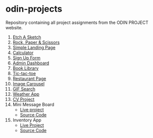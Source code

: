# odin-projects

Repository containing all project assignments from the ODIN PROJECT website.

1. [Etch A Sketch](https://kafukom.github.io/odin-projects/etch-a-sketch/index.html)
2. [Rock, Paper & Scissors](https://kafukom.github.io/odin-projects/rock-paper-scissors/rock_paper_scissors.html)
3. [Simple Landing Page](https://kafukom.github.io/odin-projects/Simple-Landing-Page/index.html)
4. [Calculator](https://kafukom.github.io/odin-projects/calculator/index.html)
5. [Sign Up Form](https://kafukom.github.io/odin-projects/Sign%20up%20Form/index.html)
6. [Admin Dashboard](https://kafukom.github.io/odin-projects/Dashboard/index.html)
7. [Book Library](https://kafukom.github.io/odin-projects/Book%20Library/index.html)
8. [Tic-tac-toe](https://kafukom.github.io/odin-projects/tic-tac-toe/index.html)
9. [Restaurant Page](https://kafukom.github.io/odin-projects/restaurant-page/dist/index.html)
10. [Image Carousel](https://kafukom.github.io/odin-projects/Image%20Carousel/index.html)
11. [GIF Search](https://kafukom.github.io/odin-projects/Gif%20Search/index.html)
12. [Weather App](https://kafukom.github.io/odin-projects/Weather%20App/index.html)
13. [CV Project](https://github.com/kafukoM/odin-projects/blob/main/cv-react/index.html)
14. Mini Message Board
    - [Live project](https://mini-message-board-2s8z.onrender.com/)
    - [Source Code](https://github.com/kafukoM/mini-message-board)
15. Inventory App
    - [Live Project](https://node-inventory-app.onrender.com/games)
    - [Source Code](https://github.com/kafukoM/odin-projects/blob/main/INVENTORY%20APP)
